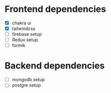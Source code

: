 # Frontend dependencies

- [x] chakra ui 
- [x] tailwindcss 
- [ ] firebase setup 
- [ ] Redux setup 
- [ ] formik

# Backend dependencies

- [ ] mongodb setup 
- [ ] postgre setup
